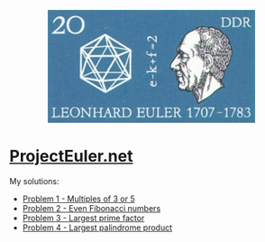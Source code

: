 <p align="center">
  <img height="200" src="https://raw.githubusercontent.com/eslerm/projecteuler/main/euler.png">
</p>

# [ProjectEuler.net](https://projecteuler.net)

My solutions:
 - [Problem 1 - Multiples of 3 or 5](euler-001.ipynb)
 - [Problem 2 - Even Fibonacci numbers](euler-001.ipynb)	
 - [Problem 3 - Largest prime factor](euler-001.ipynb)	
 - [Problem 4 - Largest palindrome product](euler-001.ipynb)
